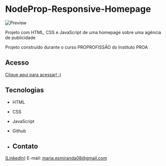 # NodeProp-Responsive-Homepage
![Preview](https://github.com/MaduSales/NodeProp-Responsive-Homepage/assets/166547195/d62ec7b7-480e-4dcb-bad2-a1852ccb5f97)

Projeto com HTML, CSS e JavaScript de uma homepage sobre uma agência de publicidade

Projeto construído durante o curso PROPROFISSÃO do Instituto PROA


## Acesso

[Clique aqui para acessar! :)](https://madusales.github.io/NodeProp-Responsive-Homepage/)

## Tecnologias
- HTML
- CSS
- JavaScript
- Github

- ## Contato
[(LinkedIn)](www.linkedin.com/in/maria-eduarda-de-sales-78a04221b)
E-mail: maria.esmiranda08@gmail.com
